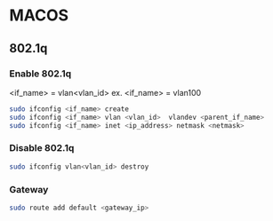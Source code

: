 # MACOS 

## 802.1q

### Enable 802.1q

<if_name> = vlan<vlan_id>
ex. <if_name> = vlan100

```bash
sudo ifconfig <if_name> create
sudo ifconfig <if_name> vlan <vlan_id>  vlandev <parent_if_name>
sudo ifconfig <if_name> inet <ip_address> netmask <netmask> 
```

### Disable 802.1q

```bash
sudo ifconfig vlan<vlan_id> destroy
```

### Gateway

```bash
sudo route add default <gateway_ip>
```